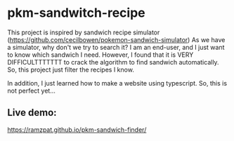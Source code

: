 # pkm-sandwitch-recipe

This project is inspired by sandwich recipe simulator (https://github.com/cecilbowen/pokemon-sandwich-simulator)
As we have a simulator, why don't we try to search it? I am an end-user, and I just want to know which sandwich I need.
However, I found that it is VERY DIFFICULTTTTTTT to crack the algorithm to find sandwich automatically. 
So, this project just filter the recipes I know. 


In addition, I just learned how to make a website using typescript. So, this is not perfect yet...

## Live demo:
https://ramzpat.github.io/pkm-sandwich-finder/
